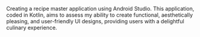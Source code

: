 Creating a recipe master application using Android Studio. This application, coded in Kotlin, aims to assess my ability to create functional, aesthetically pleasing, and user-friendly UI designs, providing users with a delightful culinary experience.






